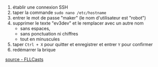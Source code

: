 1. établir une connexion SSH
2. taper la commande `sudo nano /etc/hostname`
3. entrer le mot de passe "maker" (le nom d'utilisateur est "robot")
4. supprimer le texte "ev3dev" et le remplacer avec un autre nom 
    * sans espaces, 
    * sans ponctuation ni chiffres
    * tout en minuscules
5. taper `Ctrl + X` pour quitter et enregistrer et entrer `Y` pour confirmer
6. redémarrer la brique

[source - FLLCasts](https://www.fllcasts.com/tutorials/1518-renaming-the-ev3-brick)